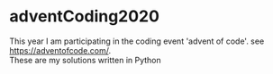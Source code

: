# adventCoding2020

This year I am participating in the coding event 'advent of code'. see https://adventofcode.com/.  
These are my solutions written in Python
